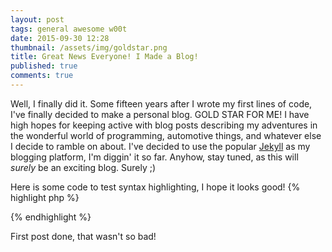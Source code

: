 ```yaml
---
layout: post
tags: general awesome w00t
date: 2015-09-30 12:28
thumbnail: /assets/img/goldstar.png
title: Great News Everyone! I Made a Blog!
published: true
comments: true
---
```


Well, I finally did it. Some fifteen years after I wrote my first lines of code, I've finally decided to make a personal blog. GOLD STAR FOR ME! I have high hopes for keeping active with blog posts describing my adventures in the wonderful world of programming, automotive things, and whatever else I decide to ramble on about. I've decided to use the popular <a href="https://jekyllrb.com/" target="_blank">Jekyll</a> as my blogging platform, I'm diggin' it so far. Anyhow, stay tuned, as this will <i>surely</i> be an exciting blog. Surely ;)

Here is some code to test syntax highlighting, I hope it looks good!
{% highlight php %}
<?php
class Speaker {
    public function sayHello(){
        echo "Hello World!";
    }
}
?>
{% endhighlight %}

First post done, that wasn't so bad! 

